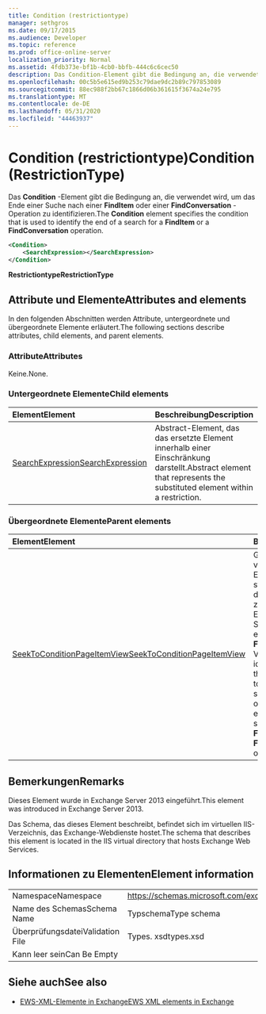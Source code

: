 ```yaml
---
title: Condition (restrictiontype)
manager: sethgros
ms.date: 09/17/2015
ms.audience: Developer
ms.topic: reference
ms.prod: office-online-server
localization_priority: Normal
ms.assetid: 4fdb373e-bf1b-4cb0-bbfb-444c6c6cec50
description: Das Condition-Element gibt die Bedingung an, die verwendet wird, um das Ende einer Suche nach einer FindItem oder einer FindConversation-Operation zu identifizieren.
ms.openlocfilehash: 00c5b5e615ed9b253c79dae9dc2b89c797853089
ms.sourcegitcommit: 88ec988f2bb67c1866d06b361615f3674a24e795
ms.translationtype: MT
ms.contentlocale: de-DE
ms.lasthandoff: 05/31/2020
ms.locfileid: "44463937"
---
```

# <a name="condition-restrictiontype"></a><span data-ttu-id="e5af9-103">Condition (restrictiontype)</span><span class="sxs-lookup"><span data-stu-id="e5af9-103">Condition (RestrictionType)</span></span>

<span data-ttu-id="e5af9-104">Das **Condition** -Element gibt die Bedingung an, die verwendet wird, um das Ende einer Suche nach einer **FindItem** oder einer **FindConversation** -Operation zu identifizieren.</span><span class="sxs-lookup"><span data-stu-id="e5af9-104">The **Condition** element specifies the condition that is used to identify the end of a search for a **FindItem** or a **FindConversation** operation.</span></span> 
  
```XML
<Condition>
    <SearchExpression></SearchExpression>
</Condition>
```

 <span data-ttu-id="e5af9-105">**Restrictiontype**</span><span class="sxs-lookup"><span data-stu-id="e5af9-105">**RestrictionType**</span></span>
## <a name="attributes-and-elements"></a><span data-ttu-id="e5af9-106">Attribute und Elemente</span><span class="sxs-lookup"><span data-stu-id="e5af9-106">Attributes and elements</span></span>

<span data-ttu-id="e5af9-107">In den folgenden Abschnitten werden Attribute, untergeordnete und übergeordnete Elemente erläutert.</span><span class="sxs-lookup"><span data-stu-id="e5af9-107">The following sections describe attributes, child elements, and parent elements.</span></span>
  
### <a name="attributes"></a><span data-ttu-id="e5af9-108">Attribute</span><span class="sxs-lookup"><span data-stu-id="e5af9-108">Attributes</span></span>

<span data-ttu-id="e5af9-109">Keine.</span><span class="sxs-lookup"><span data-stu-id="e5af9-109">None.</span></span>
  
### <a name="child-elements"></a><span data-ttu-id="e5af9-110">Untergeordnete Elemente</span><span class="sxs-lookup"><span data-stu-id="e5af9-110">Child elements</span></span>

|<span data-ttu-id="e5af9-111">**Element**</span><span class="sxs-lookup"><span data-stu-id="e5af9-111">**Element**</span></span>|<span data-ttu-id="e5af9-112">**Beschreibung**</span><span class="sxs-lookup"><span data-stu-id="e5af9-112">**Description**</span></span>|
|:-----|:-----|
|[<span data-ttu-id="e5af9-113">SearchExpression</span><span class="sxs-lookup"><span data-stu-id="e5af9-113">SearchExpression</span></span>](searchexpression.md) <br/> |<span data-ttu-id="e5af9-114">Abstract-Element, das das ersetzte Element innerhalb einer Einschränkung darstellt.</span><span class="sxs-lookup"><span data-stu-id="e5af9-114">Abstract element that represents the substituted element within a restriction.</span></span>  <br/> |
   
### <a name="parent-elements"></a><span data-ttu-id="e5af9-115">Übergeordnete Elemente</span><span class="sxs-lookup"><span data-stu-id="e5af9-115">Parent elements</span></span>

|<span data-ttu-id="e5af9-116">**Element**</span><span class="sxs-lookup"><span data-stu-id="e5af9-116">**Element**</span></span>|<span data-ttu-id="e5af9-117">**Beschreibung**</span><span class="sxs-lookup"><span data-stu-id="e5af9-117">**Description**</span></span>|
|:-----|:-----|
|[<span data-ttu-id="e5af9-118">SeekToConditionPageItemView</span><span class="sxs-lookup"><span data-stu-id="e5af9-118">SeekToConditionPageItemView</span></span>](seektoconditionpageitemview.md) <br/> |<span data-ttu-id="e5af9-119">Gibt die Bedingung an, die verwendet wird, um das Ende einer Suche, den startIndex einer Suche, die maximal zurückzugebenden Einträge und die Suchanweisungen für eine **FindItem** oder einen **FindConversation** -Vorgang zu identifizieren.</span><span class="sxs-lookup"><span data-stu-id="e5af9-119">Identifies the condition that is used to identify the end of a search, the starting index of a search, the maximum entries to return, and the search directions for a **FindItem** or a **FindConversation** operation.</span></span>  <br/> |
   
## <a name="remarks"></a><span data-ttu-id="e5af9-120">Bemerkungen</span><span class="sxs-lookup"><span data-stu-id="e5af9-120">Remarks</span></span>

<span data-ttu-id="e5af9-121">Dieses Element wurde in Exchange Server 2013 eingeführt.</span><span class="sxs-lookup"><span data-stu-id="e5af9-121">This element was introduced in Exchange Server 2013.</span></span>
  
<span data-ttu-id="e5af9-122">Das Schema, das dieses Element beschreibt, befindet sich im virtuellen IIS-Verzeichnis, das Exchange-Webdienste hostet.</span><span class="sxs-lookup"><span data-stu-id="e5af9-122">The schema that describes this element is located in the IIS virtual directory that hosts Exchange Web Services.</span></span>
  
## <a name="element-information"></a><span data-ttu-id="e5af9-123">Informationen zu Elementen</span><span class="sxs-lookup"><span data-stu-id="e5af9-123">Element information</span></span>

|||
|:-----|:-----|
|<span data-ttu-id="e5af9-124">Namespace</span><span class="sxs-lookup"><span data-stu-id="e5af9-124">Namespace</span></span>  <br/> |https://schemas.microsoft.com/exchange/services/2006/types  <br/> |
|<span data-ttu-id="e5af9-125">Name des Schemas</span><span class="sxs-lookup"><span data-stu-id="e5af9-125">Schema Name</span></span>  <br/> |<span data-ttu-id="e5af9-126">Typschema</span><span class="sxs-lookup"><span data-stu-id="e5af9-126">Type schema</span></span>  <br/> |
|<span data-ttu-id="e5af9-127">Überprüfungsdatei</span><span class="sxs-lookup"><span data-stu-id="e5af9-127">Validation File</span></span>  <br/> |<span data-ttu-id="e5af9-128">Types. xsd</span><span class="sxs-lookup"><span data-stu-id="e5af9-128">types.xsd</span></span>  <br/> |
|<span data-ttu-id="e5af9-129">Kann leer sein</span><span class="sxs-lookup"><span data-stu-id="e5af9-129">Can Be Empty</span></span>  <br/> ||
   
## <a name="see-also"></a><span data-ttu-id="e5af9-130">Siehe auch</span><span class="sxs-lookup"><span data-stu-id="e5af9-130">See also</span></span>



- [<span data-ttu-id="e5af9-131">EWS-XML-Elemente in Exchange</span><span class="sxs-lookup"><span data-stu-id="e5af9-131">EWS XML elements in Exchange</span></span>](ews-xml-elements-in-exchange.md)

